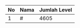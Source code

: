 | No | Nama            | Jumlah Level |
|----|-----------------|--------------|
| 1  | #    |    4605        |
